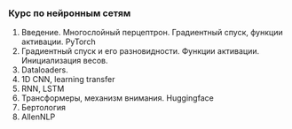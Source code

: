 ### Курс по нейронным сетям

1. Введение. Многослойный перцептрон. Градиентный спуск, функции активации. PyTorch
2. Градиентный спуск и его разновидности. Функции активации. Инициализация весов. 
3. Dataloaders.
4. 1D CNN, learning transfer
5. RNN, LSTM
6. Трансформеры, механизм внимания. Huggingface
7. Бертология
8. AllenNLP